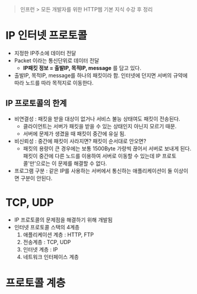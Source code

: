 > 인프런 > 모든 개발자를 위한 HTTP웹 기본 지식 수강 후 정리

# IP 인터넷 프로토콜
- 지정한 IP주소에 데이터 전달
- Packet 이라는 통신단위로 데이터 전달
	- **IP패킷 정보 = 출발IP, 목적IP, message** 를 담고 있다.
- 출발IP, 목적IP, message를 하나의 패킷이라 함. 인터넷에 던지면 서버의 규약에 따라 노드를 따라 목적지로 이동한다.

## IP 프로토콜의 한계
- 비연결성 : 패킷을 받을 대상이 없거나 서비스 불능 상태여도 패킷이 전송된다.
	- 클라이언트는 서버가 패킷을 받을 수 있는 상태인지 아닌지 모르기 때문.
	- 서버에 문제가 생겼을 때 패킷이 중간에 유실 됨.
- 비신뢰성 : 중간에 패킷이 사라지면? 패킷이 순서대로 안오면?
	- 패킷의 용량이 큰 경우에는 보통 1500Byte 가량씩 끊어서 서버로 보내게 된다.
	  패킷이 중간에 다른 노드를 이용하여 서버로 이동할 수 있는데 IP 프로토콜'만'으로는 이 문제를 해결할 수 없다.
- 프로그램 구분 : 같은 IP를 사용하는 서버에서 통신하는 애플리케이션이 둘 이상이면 구분이 안된다.

# TCP, UDP
- IP 프로토콜의 문제점을 해결하기 위해 개발됨
- 인터넷 프로토콜 스택의 4계층
	1. 애플리케이션 계층 : HTTP, FTP
	2. 전송계층 : TCP, UDP
	3. 인터넷 계층 : IP
	4. 네트워크 인터페이스 계층

# 프로토콜 계층
